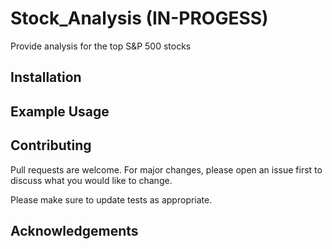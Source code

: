 # Stock_Analysis (IN-PROGESS)

Provide analysis for the top S&P 500 stocks

## Installation




## Example Usage



## Contributing
Pull requests are welcome. For major changes, please open an issue first to discuss what you would like to change.

Please make sure to update tests as appropriate.

## Acknowledgements

